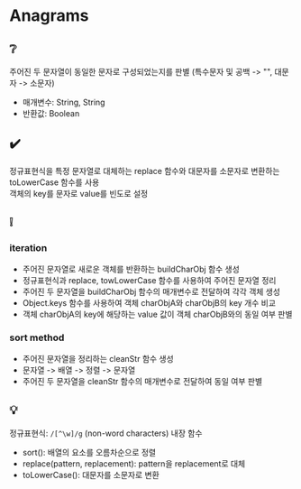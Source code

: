 # Anagrams

## ❔
주어진 두 문자열이 동일한 문자로 구성되었는지를 판별 (특수문자 및 공백 -> "", 대문자 -> 소문자)
- 매개변수: String, String
- 반환값: Boolean

## ✔️
정규표현식을 특정 문자열로 대체하는 replace 함수와 대문자를 소문자로 변환하는 toLowerCase 함수를 사용  
객체의 key를 문자로 value를 빈도로 설정

## ❕
### iteration
- 주어진 문자열로 새로운 객체를 반환하는 buildCharObj 함수 생성
- 정규표현식과 replace, towLowerCase 함수를 사용하여 주어진 문자열 정리
- 주어진 두 문자열을 buildCharObj 함수의 매개변수로 전달하여 각각 객체 생성
- Object.keys 함수를 사용하여 객체 charObjA와 charObjB의 key 개수 비교
- 객체 charObjA의 key에 해당하는 value 값이 객체 charObjB와의 동일 여부 판별 

### sort method
- 주어진 문자열을 정리하는 cleanStr 함수 생성
- 문자열 -> 배열 -> 정렬 -> 문자열
- 주어진 두 문자열을 cleanStr 함수의 매개변수로 전달하여 동일 여부 판별

## 💡
정규표현식: ```/[^\w]/g``` (non-word characters)
내장 함수
- sort(): 배열의 요소를 오름차순으로 정렬
- replace(pattern, replacement): pattern을 replacement로 대체
- toLowerCase(): 대문자를 소문자로 변환
